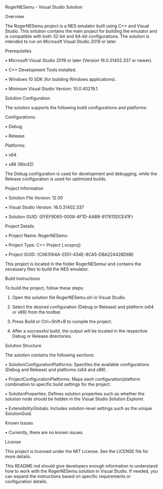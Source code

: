 RogerNESemu - Visual Studio Solution



Overview



The RogerNESemu project is a NES emulator built using C++ and Visual Studio. This solution contains the main project for building the emulator and is compatible with both 32-bit and 64-bit configurations. The solution is intended to run on Microsoft Visual Studio 2019 or later.



Prerequisites

• Microsoft Visual Studio 2019 or later (Version 16.0.31402.337 or newer).

• C++ Development Tools installed.

• Windows 10 SDK (for building Windows applications).

• Minimum Visual Studio Version: 10.0.40219.1.



Solution Configuration



The solution supports the following build configurations and platforms:



Configurations:

• Debug

• Release



Platforms:

• x64

• x86 (Win32)



The Debug configuration is used for development and debugging, while the Release configuration is used for optimized builds.



Project Information

• Solution File Version: 12.00

• Visual Studio Version: 16.0.31402.337

• Solution GUID: {EFEF9D65-0008-4F1D-AAB8-917813DCE41F}



Project Details

• Project Name: RogerNESemu

• Project Type: C++ Project (.vcxproj)

• Project GUID: {C063164A-2551-434E-8CA5-DBA224428D6B}



This project is located in the folder RogerNESemu/ and contains the necessary files to build the NES emulator.



Build Instructions



To build the project, follow these steps:

1. Open the solution file RogerNESemu.sln in Visual Studio.

2. Select the desired configuration (Debug or Release) and platform (x64 or x86) from the toolbar.

3. Press Build or Ctrl+Shift+B to compile the project.

4. After a successful build, the output will be located in the respective Debug or Release directories.



Solution Structure



The solution contains the following sections:

• SolutionConfigurationPlatforms: Specifies the available configurations (Debug and Release) and platforms (x64 and x86).

• ProjectConfigurationPlatforms: Maps each configuration/platform combination to specific build settings for the project.

• SolutionProperties: Defines solution properties such as whether the solution node should be hidden in the Visual Studio Solution Explorer.

• ExtensibilityGlobals: Includes solution-level settings such as the unique SolutionGuid.



Known Issues

• Currently, there are no known issues.



License



This project is licensed under the MIT License. See the LICENSE file for more details.



This README.md should give developers enough information to understand how to work with the RogerNESemu solution in Visual Studio. If needed, you can expand the instructions based on specific requirements or configuration details.




